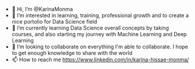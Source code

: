 - 👋 Hi, I’m @KarinaMonma
- 👀 I’m interested in learning, training, professional growth and to create a nice portolio for Data Science field
- 🌱 I’m currently learning Data Science overall concepts by taking courses, and also starting my journey with Machine Learning and Deep Learning
- 💞️ I’m looking to collaborate on everything I'm able to collaborate. I hope to get enough knowledge to share with the world
- 📫 How to reach me https://www.linkedin.com/in/karina-hissae-monma/

<!---
KarinaMonma/KarinaMonma is a ✨ special ✨ repository because its `README.md` (this file) appears on your GitHub profile.
You can click the Preview link to take a look at your changes.
--->
